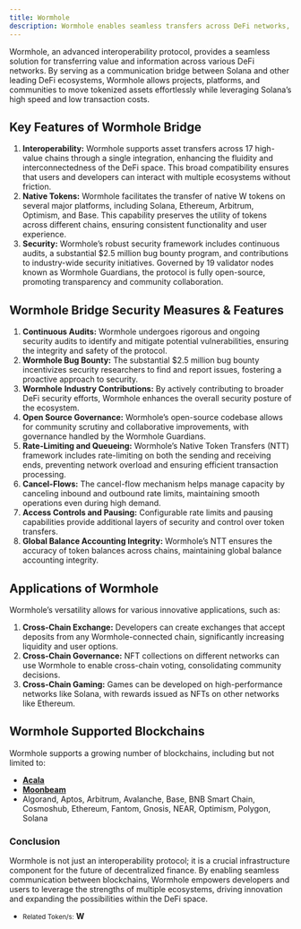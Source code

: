```yaml
---
title: Wormhole
description: Wormhole enables seamless transfers across DeFi networks, enhancing interoperability, security for tokenized assets on multiple blockchains.
---
```


Wormhole, an advanced interoperability protocol, provides a seamless solution for transferring value and information across various DeFi networks. By serving as a communication bridge between Solana and other leading DeFi ecosystems, Wormhole allows projects, platforms, and communities to move tokenized assets effortlessly while leveraging Solana’s high speed and low transaction costs.

## Key Features of Wormhole Bridge
1. **Interoperability:** Wormhole supports asset transfers across 17 high-value chains through a single integration, enhancing the fluidity and interconnectedness of the DeFi space. This broad compatibility ensures that users and developers can interact with multiple ecosystems without friction.
2. **Native Tokens:** Wormhole facilitates the transfer of native W tokens on several major platforms, including Solana, Ethereum, Arbitrum, Optimism, and Base. This capability preserves the utility of tokens across different chains, ensuring consistent functionality and user experience.
3. **Security:** Wormhole’s robust security framework includes continuous audits, a substantial $2.5 million bug bounty program, and contributions to industry-wide security initiatives. Governed by 19 validator nodes known as Wormhole Guardians, the protocol is fully open-source, promoting transparency and community collaboration.

## Wormhole Bridge Security Measures & Features
1. **Continuous Audits:** Wormhole undergoes rigorous and ongoing security audits to identify and mitigate potential vulnerabilities, ensuring the integrity and safety of the protocol.
2. **Wormhole Bug Bounty:** The substantial $2.5 million bug bounty incentivizes security researchers to find and report issues, fostering a proactive approach to security.
3. **Wormhole** **Industry Contributions:** By actively contributing to broader DeFi security efforts, Wormhole enhances the overall security posture of the ecosystem.
4. **Open Source Governance:** Wormhole’s open-source codebase allows for community scrutiny and collaborative improvements, with governance handled by the Wormhole Guardians.
5. **Rate-Limiting and Queueing:** Wormhole’s Native Token Transfers (NTT) framework includes rate-limiting on both the sending and receiving ends, preventing network overload and ensuring efficient transaction processing.
6. **Cancel-Flows:** The cancel-flow mechanism helps manage capacity by canceling inbound and outbound rate limits, maintaining smooth operations even during high demand.
7. **Access Controls and Pausing:** Configurable rate limits and pausing capabilities provide additional layers of security and control over token transfers.
8. **Global Balance Accounting Integrity:** Wormhole’s NTT ensures the accuracy of token balances across chains, maintaining global balance accounting integrity.

## Applications of Wormhole
Wormhole’s versatility allows for various innovative applications, such as:
1. **Cross-Chain Exchange:** Developers can create exchanges that accept deposits from any Wormhole-connected chain, significantly increasing liquidity and user options.
2. **Cross-Chain Governance:** NFT collections on different networks can use Wormhole to enable cross-chain voting, consolidating community decisions.
3. **Cross-Chain Gaming:** Games can be developed on high-performance networks like Solana, with rewards issued as NFTs on other networks like Ethereum.

## Wormhole Supported Blockchains
Wormhole supports a growing number of blockchains, including but not limited to:
- [**Acala**](https://dablock.com/dapps/acala-network/)
- [**Moonbeam**](https://dablock.com/dapps/moonbeam-network/)
- Algorand, Aptos, Arbitrum, Avalanche, Base, BNB Smart Chain, Cosmoshub, Ethereum, Fantom, Gnosis, NEAR, Optimism, Polygon, Solana

### Conclusion
Wormhole is not just an interoperability protocol; it is a crucial infrastructure component for the future of decentralized finance. By enabling seamless communication between blockchains, Wormhole empowers developers and users to leverage the strengths of multiple ecosystems, driving innovation and expanding the possibilities within the DeFi space.

- <small>Related Token/s:</small> **W**
